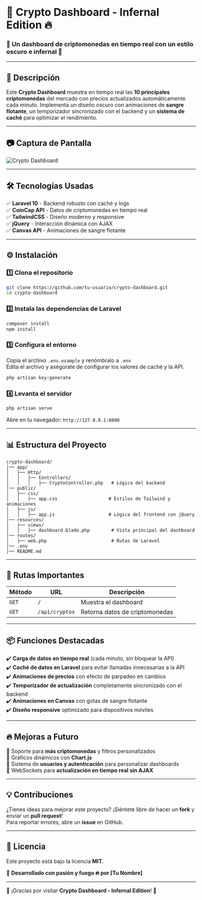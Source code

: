 # 🚀 Crypto Dashboard - Infernal Edition 🔥

### 🔴 Un dashboard de criptomonedas en tiempo real con un estilo oscuro e infernal 🔴

---

## 📌 Descripción
Este **Crypto Dashboard** muestra en tiempo real las **10 principales criptomonedas** del mercado con precios actualizados automáticamente cada minuto. Implementa un diseño oscuro con animaciones de **sangre flotante**, un temporizador sincronizado con el backend y un **sistema de caché** para optimizar el rendimiento.

---

## 📷 Captura de Pantalla
![Crypto Dashboard](https://via.placeholder.com/1200x600?text=Crypto+Dashboard+Preview)

---

## 🛠️ Tecnologías Usadas
✅ **Laravel 10** - Backend robusto con caché y logs  
✅ **CoinCap API** - Datos de criptomonedas en tiempo real  
✅ **TailwindCSS** - Diseño moderno y responsive  
✅ **jQuery** - Interacción dinámica con AJAX  
✅ **Canvas API** - Animaciones de sangre flotante  

---

## ⚙️ Instalación
### 1️⃣ Clona el repositorio
```sh
git clone https://github.com/tu-usuario/crypto-dashboard.git
cd crypto-dashboard
```

### 2️⃣ Instala las dependencias de Laravel
```sh
composer install
npm install
```

### 3️⃣ Configura el entorno
Copia el archivo `.env.example` y renómbralo a `.env`  
Edita el archivo y asegúrate de configurar los valores de caché y la API.

```sh
php artisan key:generate
```

### 4️⃣ Levanta el servidor
```sh
php artisan serve
```

Abre en tu navegador: `http://127.0.0.1:8000`

---

## 📊 Estructura del Proyecto
```
crypto-dashboard/
│── app/
│   ├── Http/
│   │   ├── Controllers/
│   │   │   ├── CryptoController.php   # Lógica del backend
│── public/
│   ├── css/
│   │   ├── app.css                   # Estilos de Tailwind y animaciones
│   ├── js/
│   │   ├── app.js                    # Lógica del frontend con jQuery
│── resources/
│   ├── views/
│   │   ├── dashboard.blade.php        # Vista principal del dashboard
│── routes/
│   ├── web.php                        # Rutas de Laravel
│── .env
│── README.md
```

---

## 🔗 Rutas Importantes
| Método | URL               | Descripción |
|--------|------------------|-------------|
| `GET`  | `/`              | Muestra el dashboard |
| `GET`  | `/api/cryptos`   | Retorna datos de criptomonedas |

---

## 📦 Funciones Destacadas
✔️ **Carga de datos en tiempo real** (cada minuto, sin bloquear la API)  
✔️ **Caché de datos en Laravel** para evitar llamadas innecesarias a la API  
✔️ **Animaciones de precios** con efecto de parpadeo en cambios  
✔️ **Temporizador de actualización** completamente sincronizado con el backend  
✔️ **Animaciones en Canvas** con gotas de sangre flotante  
✔️ **Diseño responsive** optimizado para dispositivos móviles  

---

## 🔥 Mejoras a Futuro
🔹 Soporte para **más criptomonedas** y filtros personalizados  
🔹 Gráficos dinámicos con **Chart.js**  
🔹 Sistema de **usuarios y autenticación** para personalizar dashboards  
🔹 WebSockets para **actualización en tiempo real sin AJAX**  

---

## 💡 Contribuciones
¿Tienes ideas para mejorar este proyecto? ¡Siéntete libre de hacer un **fork** y enviar un **pull request**!  
Para reportar errores, abre un **issue** en GitHub.  

---

## 📜 Licencia
Este proyecto está bajo la licencia **MIT**.  

📌 **Desarrollado con pasión y fuego 🔥 por [Tu Nombre]**  

---

🎉 ¡Gracias por visitar **Crypto Dashboard - Infernal Edition**! 🚀
